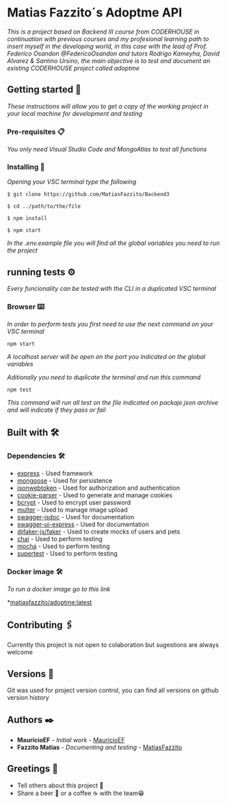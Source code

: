 # Matias Fazzito´s Adoptme API

_This is a project based on Backend III course from CODERHOUSE in continuation with previous courses and my profesional learning path to insert myself in the developing world, in this case with the lead of Prof. Federico Osandon @FedericoOsandon and tutors Rodrigo Kameyha, David Alvarez & Santino Ursino, the main objective is to test and document an existing CODERHOUSE project called adoptme_

## Getting started 🚀

_These instructions will allow you to get a copy of the working project in your local machine for development and testing_


### Pre-requisites 📋

_You only need Visual Studio Code and MongoAtlas to test all functions_

### Installing 🔧

_Opening your VSC terminal type the following_

```
$ git clone https://github.com/MatiasFazzito/Backend3
```

```
$ cd ../path/to/the/file
```

```
$ npm install
```

```
$ npm start
```

_In the .env.example file you will find all the global variables you need to run the project_

## running tests ⚙️

_Every funcionality can be tested with the CLI in a duplicated VSC terminal_

### Browser ⌨️

_In order to perform tests you first need to use the next command on your VSC terminal_

```
npm start
```

_A localhost server will be open on the port you indicated on the global variables_

_Aditionally you need to duplicate the terminal and run this command_

```
npm test
```

_This command will run all test on the file indicated on packaje.json archive and will indicate if they pass or fail_

## Built with 🛠️

### Dependencies 🛠️

* [express](https://expressjs.com/es/) - Used framework
* [mongoose](https://mongoosejs.com/) - Used for persistence
* [jsonwebtoken](https://www.npmjs.com/package/jsonwebtoken) - Used for authorization and authentication
* [cookie-parser](https://www.npmjs.com/package/cookie-parser) - Used to generate and manage cookies
* [bcrypt](https://www.npmjs.com/package/bcrypt) - Used to encrypt user password
* [multer](https://www.npmjs.com/package/multer) - Used to manage image upload
* [swagger-jsdoc](https://www.npmjs.com/package/swagger-jsdoc) - Used for documentation
* [swagger-ui-express](https://www.npmjs.com/package/swagger-ui-express) - Used for documentation
* [@faker-js/faker](https://www.npmjs.com/package/@faker-js/faker) - Used to create mocks of users and pets
* [chai](https://www.npmjs.com/package/chai) - Used to perform testing
* [mocha](https://www.npmjs.com/package/mocha) - Used to perform testing
* [supertest](https://www.npmjs.com/package/supertest) - Used to perform testing

### Docker image 🛠️

_To run a docker image go to this link_

*[matiasfazzito/adoptme:latest](https://hub.docker.com/r/matiasfazzito/adoptme)

## Contributing 🖇️

Currently this project is not open to colaboration but sugestions are always welcome

## Versions 📌

Git was used for project version control, you can find all versions on github version history

## Authors ✒️

* **MauricioEF** - *Initial work* - [MauricioEF](https://github.com/CoderContenidos/RecursosBackend-Adoptme)
* **Fazzito Matias** - *Documenting and testing* - [MatiasFazzito](https://github.com/MatiasFazzito)


## Greetings 🎁

* Tell others about this project 📢
* Share a beer 🍺 or a coffee ☕ with the team😁